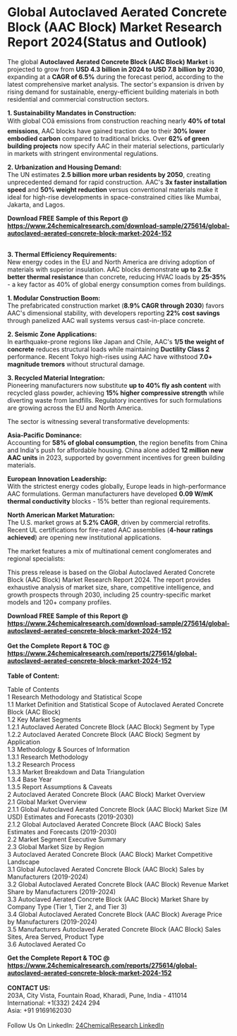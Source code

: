 <h1>Global Autoclaved Aerated Concrete Block (AAC Block) Market Research Report 2024(Status and Outlook)</h1><p>The global <strong>Autoclaved Aerated Concrete Block (AAC Block) Market</strong> is projected to grow from <strong>USD 4.3 billion in 2024 to USD 7.8 billion by 2030</strong>, expanding at a <strong>CAGR of 6.5%</strong> during the forecast period, according to the latest comprehensive market analysis. The sector's expansion is driven by rising demand for sustainable, energy-efficient building materials in both residential and commercial construction sectors.</p><p><strong>1. Sustainability Mandates in Construction:</strong><br>
With global COâ emissions from construction reaching nearly <strong>40% of total emissions</strong>, AAC blocks have gained traction due to their <strong>30% lower embodied carbon</strong> compared to traditional bricks. Over <strong>62% of green building projects</strong> now specify AAC in their material selections, particularly in markets with stringent environmental regulations.</p><p><strong>2. Urbanization and Housing Demand:</strong><br>
The UN estimates <strong>2.5 billion more urban residents by 2050</strong>, creating unprecedented demand for rapid construction. AAC's <strong>3x faster installation speed</strong> and <strong>50% weight reduction</strong> versus conventional materials make it ideal for high-rise developments in space-constrained cities like Mumbai, Jakarta, and Lagos.</p><div><b>Download FREE Sample of this Report @ 
            <a href="https://www.24chemicalresearch.com/download-sample/275614/global-autoclaved-aerated-concrete-block-market-2024-152">
            https://www.24chemicalresearch.com/download-sample/275614/global-autoclaved-aerated-concrete-block-market-2024-152</a></b></div><br><p><strong>3. Thermal Efficiency Requirements:</strong><br>
New energy codes in the EU and North America are driving adoption of materials with superior insulation. AAC blocks demonstrate <strong>up to 2.5x better thermal resistance</strong> than concrete, reducing HVAC loads by <strong>25-35%</strong> - a key factor as 40% of global energy consumption comes from buildings.</p><p><strong>1. Modular Construction Boom:</strong><br>
The prefabricated construction market (<strong>8.9% CAGR through 2030</strong>) favors AAC's dimensional stability, with developers reporting <strong>22% cost savings</strong> through panelized AAC wall systems versus cast-in-place concrete.</p><p><strong>2. Seismic Zone Applications:</strong><br>
In earthquake-prone regions like Japan and Chile, AAC's <strong>1/5 the weight of concrete</strong> reduces structural loads while maintaining <strong>Ductility Class 2</strong> performance. Recent Tokyo high-rises using AAC have withstood <strong>7.0+ magnitude tremors</strong> without structural damage.</p><p><strong>3. Recycled Material Integration:</strong><br>
Pioneering manufacturers now substitute <strong>up to 40% fly ash content</strong> with recycled glass powder, achieving <strong>15% higher compressive strength</strong> while diverting waste from landfills. Regulatory incentives for such formulations are growing across the EU and North America.</p><p>The sector is witnessing several transformative developments:</p><p><strong>Asia-Pacific Dominance:</strong><br>
Accounting for <strong>58% of global consumption</strong>, the region benefits from China and India's push for affordable housing. China alone added <strong>12 million new AAC units</strong> in 2023, supported by government incentives for green building materials.</p><p><strong>European Innovation Leadership:</strong><br>
With the strictest energy codes globally, Europe leads in high-performance AAC formulations. German manufacturers have developed <strong>0.09 W/mK thermal conductivity</strong> blocks - 15% better than regional requirements.</p><p><strong>North American Market Maturation:</strong><br>
The U.S. market grows at <strong>5.2% CAGR</strong>, driven by commercial retrofits. Recent UL certifications for fire-rated AAC assemblies (<strong>4-hour ratings achieved</strong>) are opening new institutional applications.</p><p>The market features a mix of multinational cement conglomerates and regional specialists:</p><p>This press release is based on the Global Autoclaved Aerated Concrete Block (AAC Block) Market Research Report 2024. The report provides exhaustive analysis of market size, share, competitive intelligence, and growth prospects through 2030, including 25 country-specific market models and 120+ company profiles.</p><div><b>Download FREE Sample of this Report @ 
            <a href="https://www.24chemicalresearch.com/download-sample/275614/global-autoclaved-aerated-concrete-block-market-2024-152">
            https://www.24chemicalresearch.com/download-sample/275614/global-autoclaved-aerated-concrete-block-market-2024-152</a></b></div><br><div><b>Get the Complete Report & TOC @ 
            <a href="https://www.24chemicalresearch.com/reports/275614/global-autoclaved-aerated-concrete-block-market-2024-152">
            https://www.24chemicalresearch.com/reports/275614/global-autoclaved-aerated-concrete-block-market-2024-152</a></b></div><br>
            <b>Table of Content:</b><p>Table of Contents<br />
1 Research Methodology and Statistical Scope<br />
1.1 Market Definition and Statistical Scope of Autoclaved Aerated Concrete Block (AAC Block)<br />
1.2 Key Market Segments<br />
1.2.1 Autoclaved Aerated Concrete Block (AAC Block) Segment by Type<br />
1.2.2 Autoclaved Aerated Concrete Block (AAC Block) Segment by Application<br />
1.3 Methodology & Sources of Information<br />
1.3.1 Research Methodology<br />
1.3.2 Research Process<br />
1.3.3 Market Breakdown and Data Triangulation<br />
1.3.4 Base Year<br />
1.3.5 Report Assumptions & Caveats<br />
2 Autoclaved Aerated Concrete Block (AAC Block) Market Overview<br />
2.1 Global Market Overview<br />
2.1.1 Global Autoclaved Aerated Concrete Block (AAC Block) Market Size (M USD) Estimates and Forecasts (2019-2030)<br />
2.1.2 Global Autoclaved Aerated Concrete Block (AAC Block) Sales Estimates and Forecasts (2019-2030)<br />
2.2 Market Segment Executive Summary<br />
2.3 Global Market Size by Region<br />
3 Autoclaved Aerated Concrete Block (AAC Block) Market Competitive Landscape<br />
3.1 Global Autoclaved Aerated Concrete Block (AAC Block) Sales by Manufacturers (2019-2024)<br />
3.2 Global Autoclaved Aerated Concrete Block (AAC Block) Revenue Market Share by Manufacturers (2019-2024)<br />
3.3 Autoclaved Aerated Concrete Block (AAC Block) Market Share by Company Type (Tier 1, Tier 2, and Tier 3)<br />
3.4 Global Autoclaved Aerated Concrete Block (AAC Block) Average Price by Manufacturers (2019-2024)<br />
3.5 Manufacturers Autoclaved Aerated Concrete Block (AAC Block) Sales Sites, Area Served, Product Type<br />
3.6 Autoclaved Aerated Co</p><div><b>Get the Complete Report & TOC @ 
            <a href="https://www.24chemicalresearch.com/reports/275614/global-autoclaved-aerated-concrete-block-market-2024-152">
            https://www.24chemicalresearch.com/reports/275614/global-autoclaved-aerated-concrete-block-market-2024-152</a></b></div><br><b>CONTACT US:</b><br>
            203A, City Vista, Fountain Road, Kharadi, Pune, India - 411014<br>
            International: +1(332) 2424 294<br>
            Asia: +91 9169162030 <br><br>
            Follow Us On LinkedIn: <a href="https://www.linkedin.com/company/24chemicalresearch/">24ChemicalResearch LinkedIn</a>